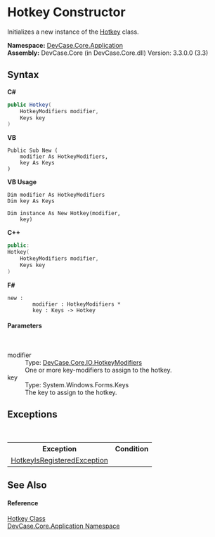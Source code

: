 # Hotkey Constructor 
 

Initializes a new instance of the <a href="T_DevCase_Core_Application_Hotkey">Hotkey</a> class.

**Namespace:**&nbsp;<a href="N_DevCase_Core_Application">DevCase.Core.Application</a><br />**Assembly:**&nbsp;DevCase.Core (in DevCase.Core.dll) Version: 3.3.0.0 (3.3)

## Syntax

**C#**<br />
``` C#
public Hotkey(
	HotkeyModifiers modifier,
	Keys key
)
```

**VB**<br />
``` VB
Public Sub New ( 
	modifier As HotkeyModifiers,
	key As Keys
)
```

**VB Usage**<br />
``` VB Usage
Dim modifier As HotkeyModifiers
Dim key As Keys

Dim instance As New Hotkey(modifier, 
	key)
```

**C++**<br />
``` C++
public:
Hotkey(
	HotkeyModifiers modifier, 
	Keys key
)
```

**F#**<br />
``` F#
new : 
        modifier : HotkeyModifiers * 
        key : Keys -> Hotkey
```


#### Parameters
&nbsp;<dl><dt>modifier</dt><dd>Type: <a href="T_DevCase_Core_IO_HotkeyModifiers">DevCase.Core.IO.HotkeyModifiers</a><br />One or more key-modifiers to assign to the hotkey.</dd><dt>key</dt><dd>Type: System.Windows.Forms.Keys<br />The key to assign to the hotkey.</dd></dl>

## Exceptions
&nbsp;<table><tr><th>Exception</th><th>Condition</th></tr><tr><td><a href="T_DevCase_Core_Application_Exceptions_HotkeyIsRegisteredException">HotkeyIsRegisteredException</a></td><td /></tr></table>

## See Also


#### Reference
<a href="T_DevCase_Core_Application_Hotkey">Hotkey Class</a><br /><a href="N_DevCase_Core_Application">DevCase.Core.Application Namespace</a><br />
